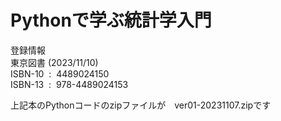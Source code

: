 # Pythonで学ぶ統計学入門

登録情報<br>
東京図書 (2023/11/10)<br>
ISBN-10 ‏ : ‎ 4489024150 <br>
ISBN-13 ‏ : ‎ 978-4489024153<br>

上記本のPythonコードのzipファイルが　ver01-20231107.zipです
